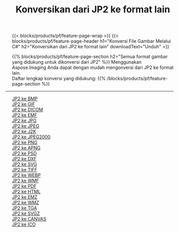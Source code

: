 ﻿---
title: Konversikan dari JP2 ke format lain 
weight: 3920
url: /id/net/conversion/from/jp2 
lang: id
langdirlevel: 2
locales: zh-hans,ja,it,ru,de,es,fr,nl,id,lt,pl,pt,vi,tr,ko,zh-hant,ar,hi,th,sv,cs,uk,he
description: Menggunakan Aspose.Imaging Anda dapat dengan mudah mengonversi dari JP2 ke format lain
---

{{< blocks/products/pf/feature-page-wrap >}}
{{< blocks/products/pf/feature-page-header h1="Konversi File Gambar Melalui C#" h2="Konversikan dari JP2 ke format lain" downloadText="Unduh" >}}


{{% blocks/products/pf/feature-page-section  h2="Semua format gambar yang didukung untuk dikonversi dari JP2" %}}
Menggunakan Aspose.Imaging Anda dapat dengan mudah mengonversi dari JP2 ke format lain.
<br/>
Daftar lengkap konversi yang didukung:
{{% /blocks/products/pf/feature-page-section %}}
<div class="container-fluid productfamilypage bg-gray">
    <div class="convertypes bg-gray agp-content section">
        <div class="container">
		<hr style="margin-left:-20px;"/>
		<div class="row other-converters">
		    <div class='col-md-2 other-converter remove-lp remove-rp'><a href="/imaging/id/net/conversion/jp2-to-bmp" >JP2 ke BMP</a></div><div class='col-md-2 other-converter remove-lp remove-rp'><a href="/imaging/id/net/conversion/jp2-to-gif" >JP2 ke GIF</a></div><div class='col-md-2 other-converter remove-lp remove-rp'><a href="/imaging/id/net/conversion/jp2-to-dicom" >JP2 ke DICOM</a></div><div class='col-md-2 other-converter remove-lp remove-rp'><a href="/imaging/id/net/conversion/jp2-to-emf" >JP2 ke EMF</a></div><div class='col-md-2 other-converter remove-lp remove-rp'><a href="/imaging/id/net/conversion/jp2-to-jpg" >JP2 ke JPG</a></div><div class='col-md-2 other-converter remove-lp remove-rp'><a href="/imaging/id/net/conversion/jp2-to-jpeg" >JP2 ke JPEG</a></div><div class='col-md-2 other-converter remove-lp remove-rp'><a href="/imaging/id/net/conversion/jp2-to-j2k" >JP2 ke J2K</a></div><div class='col-md-2 other-converter remove-lp remove-rp'><a href="/imaging/id/net/conversion/jp2-to-jpeg2000" >JP2 ke JPEG2000</a></div><div class='col-md-2 other-converter remove-lp remove-rp'><a href="/imaging/id/net/conversion/jp2-to-png" >JP2 ke PNG</a></div><div class='col-md-2 other-converter remove-lp remove-rp'><a href="/imaging/id/net/conversion/jp2-to-apng" >JP2 ke APNG</a></div><div class='col-md-2 other-converter remove-lp remove-rp'><a href="/imaging/id/net/conversion/jp2-to-psd" >JP2 ke PSD</a></div><div class='col-md-2 other-converter remove-lp remove-rp'><a href="/imaging/id/net/conversion/jp2-to-dxf" >JP2 ke DXF</a></div><div class='col-md-2 other-converter remove-lp remove-rp'><a href="/imaging/id/net/conversion/jp2-to-svg" >JP2 ke SVG</a></div><div class='col-md-2 other-converter remove-lp remove-rp'><a href="/imaging/id/net/conversion/jp2-to-tiff" >JP2 ke TIFF</a></div><div class='col-md-2 other-converter remove-lp remove-rp'><a href="/imaging/id/net/conversion/jp2-to-webp" >JP2 ke WEBP</a></div><div class='col-md-2 other-converter remove-lp remove-rp'><a href="/imaging/id/net/conversion/jp2-to-wmf" >JP2 ke WMF</a></div><div class='col-md-2 other-converter remove-lp remove-rp'><a href="/imaging/id/net/conversion/jp2-to-pdf" >JP2 ke PDF</a></div><div class='col-md-2 other-converter remove-lp remove-rp'><a href="/imaging/id/net/conversion/jp2-to-html" >JP2 ke HTML</a></div><div class='col-md-2 other-converter remove-lp remove-rp'><a href="/imaging/id/net/conversion/jp2-to-emz" >JP2 ke EMZ</a></div><div class='col-md-2 other-converter remove-lp remove-rp'><a href="/imaging/id/net/conversion/jp2-to-wmz" >JP2 ke WMZ</a></div><div class='col-md-2 other-converter remove-lp remove-rp'><a href="/imaging/id/net/conversion/jp2-to-tga" >JP2 ke TGA</a></div><div class='col-md-2 other-converter remove-lp remove-rp'><a href="/imaging/id/net/conversion/jp2-to-svgz" >JP2 ke SVGZ</a></div><div class='col-md-2 other-converter remove-lp remove-rp'><a href="/imaging/id/net/conversion/jp2-to-canvas" >JP2 ke CANVAS</a></div><div class='col-md-2 other-converter remove-lp remove-rp'><a href="/imaging/id/net/conversion/jp2-to-ico" >JP2 ke ICO</a></div>
                </div>
        </div>
    </div>
</div>
<br/>


